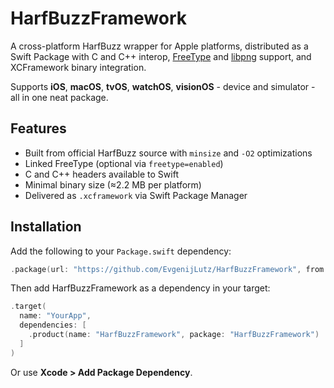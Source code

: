 # HarfBuzzFramework

A cross-platform HarfBuzz wrapper for Apple platforms, distributed as a Swift Package with C and C++ interop, [FreeType](https://github.com/freetype/freetype) and [libpng](https://github.com/pnggroup/libpng) support, and XCFramework binary integration.

Supports **iOS**, **macOS**, **tvOS**, **watchOS**, **visionOS** - device and simulator - all in one neat package.

## Features

- Built from official HarfBuzz source with `minsize` and `-O2` optimizations
- Linked FreeType (optional via `freetype=enabled`)
- C and C++ headers available to Swift
- Minimal binary size (≈2.2 MB per platform)
- Delivered as `.xcframework` via Swift Package Manager

## Installation

Add the following to your `Package.swift` dependency:

```swift
.package(url: "https://github.com/EvgenijLutz/HarfBuzzFramework", from: "11.3.3-alpha1")
```

Then add HarfBuzzFramework as a dependency in your target:

```swift
.target(
  name: "YourApp",
  dependencies: [
    .product(name: "HarfBuzzFramework", package: "HarfBuzzFramework")
  ]
)
```

Or use **Xcode > Add Package Dependency**.
